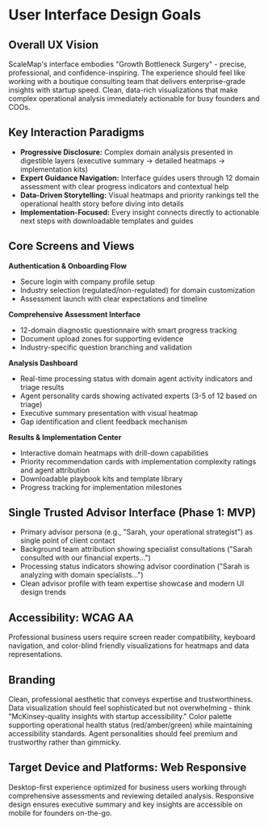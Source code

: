 # User Interface Design Goals

## Overall UX Vision
ScaleMap's interface embodies "Growth Bottleneck Surgery" - precise, professional, and confidence-inspiring. The experience should feel like working with a boutique consulting team that delivers enterprise-grade insights with startup speed. Clean, data-rich visualizations that make complex operational analysis immediately actionable for busy founders and COOs.

## Key Interaction Paradigms  
- **Progressive Disclosure:** Complex domain analysis presented in digestible layers (executive summary → detailed heatmaps → implementation kits)
- **Expert Guidance Navigation:** Interface guides users through 12 domain assessment with clear progress indicators and contextual help
- **Data-Driven Storytelling:** Visual heatmaps and priority rankings tell the operational health story before diving into details  
- **Implementation-Focused:** Every insight connects directly to actionable next steps with downloadable templates and guides

## Core Screens and Views
**Authentication & Onboarding Flow**
- Secure login with company profile setup
- Industry selection (regulated/non-regulated) for domain customization
- Assessment launch with clear expectations and timeline

**Comprehensive Assessment Interface**  
- 12-domain diagnostic questionnaire with smart progress tracking
- Document upload zones for supporting evidence
- Industry-specific question branching and validation

**Analysis Dashboard**
- Real-time processing status with domain agent activity indicators and triage results
- Agent personality cards showing activated experts (3-5 of 12 based on triage)
- Executive summary presentation with visual heatmap
- Gap identification and client feedback mechanism

**Results & Implementation Center**
- Interactive domain heatmaps with drill-down capabilities
- Priority recommendation cards with implementation complexity ratings and agent attribution
- Downloadable playbook kits and template library
- Progress tracking for implementation milestones

## Single Trusted Advisor Interface (Phase 1: MVP)
- Primary advisor persona (e.g., "Sarah, your operational strategist") as single point of client contact
- Background team attribution showing specialist consultations ("Sarah consulted with our financial experts...")
- Processing status indicators showing advisor coordination ("Sarah is analyzing with domain specialists...")
- Clean advisor profile with team expertise showcase and modern UI design trends

## Accessibility: WCAG AA
Professional business users require screen reader compatibility, keyboard navigation, and color-blind friendly visualizations for heatmaps and data representations.

## Branding
Clean, professional aesthetic that conveys expertise and trustworthiness. Data visualization should feel sophisticated but not overwhelming - think "McKinsey-quality insights with startup accessibility." Color palette supporting operational health status (red/amber/green) while maintaining accessibility standards. Agent personalities should feel premium and trustworthy rather than gimmicky.

## Target Device and Platforms: Web Responsive  
Desktop-first experience optimized for business users working through comprehensive assessments and reviewing detailed analysis. Responsive design ensures executive summary and key insights are accessible on mobile for founders on-the-go.
